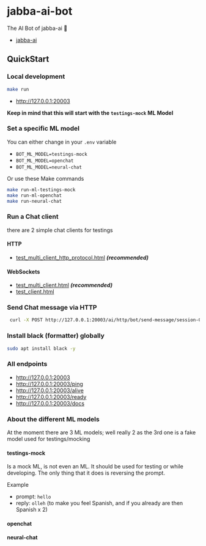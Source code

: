 jabba-ai-bot
============


The AI Bot of jabba-ai  🧠


* [jabba-ai](https://github.com/Koubae/jabba-ai)

QuickStart
----------


### Local development

```bash
make run
```

* http://127.0.0.1:20003

**Keep in mind that this will start with the `testings-mock` ML Model**

### Set a specific ML model

You can either change in your `.env` variable

* `BOT_ML_MODEL=testings-mock`
* `BOT_ML_MODEL=openchat`
* `BOT_ML_MODEL=neural-chat`

Or use these Make commands

```bash
make run-ml-testings-mock
make run-ml-openchat
make run-neural-chat
```

### Run a Chat client

there are 2 simple chat clients for testings

#### HTTP

* [test_multi_client_http_protocol.html](./tests/e2e/test_multi_client_http_protocol.html) **_(recommended)_**

#### WebSockets

* [test_multi_client.html](./tests/e2e/test_multi_client.html) **_(recommended)_**
* [test_client.html](./tests/e2e/test_client.html)

### Send Chat message via HTTP

```bash
 curl -X POST http://127.0.0.1:20003/ai/http/bot/send-message/session-001 -H "Content-Type: application/json" -d '{"message": "Hello World"}'; echo
```


### Install black (formatter) globally

```bash
sudo apt install black -y
```


### All endpoints

* http://127.0.0.1:20003
* http://127.0.0.1:20003/ping
* http://127.0.0.1:20003/alive
* http://127.0.0.1:20003/ready
* http://127.0.0.1:20003/docs


### About the different ML models

At the moment there are 3 ML models; well really 2 as the 3rd one is a fake model used for testings/mocking

#### testings-mock

Is a mock ML, is not even an ML. 
It should be used for testing or while developing.
The only thing that it does is reversing the prompt.

Example 
* prompt: `hello`
* reply: `olleh` (to make you feel Spanish, and if you already are then Spanish x 2)

#### openchat

#### neural-chat
